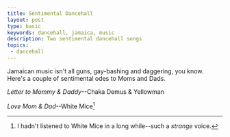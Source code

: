 ```yaml
---
title: Sentimental Dancehall
layout: post
type: basic
keywords: dancehall, jamaica, music
description: Two sentimental dancehall songs
topics:
 - dancehall
---
```

Jamaican music isn't all guns, gay-bashing and daggering, you know. Here's a couple of sentimental odes to Moms and Dads.

_Letter to Mommy & Daddy_--Chaka Demus & Yellowman


_Love Mom & Dad_--White Mice[^foot]


[^foot]: I hadn't listened to White Mice in a long while--such a _strange_ voice.